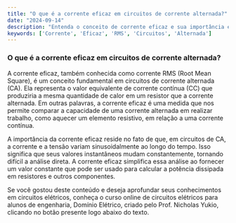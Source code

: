```yaml
---
title: "O que é a corrente eficaz em circuitos de corrente alternada?"
date: "2024-09-14"
description: "Entenda o conceito de corrente eficaz e sua importância em circuitos de corrente alternada."
keywords: ['Corrente', 'Eficaz', 'RMS', 'Circuitos', 'Alternada']
---
```


### O que é a corrente eficaz em circuitos de corrente alternada?

A corrente eficaz, também conhecida como corrente RMS (Root Mean Square), é um conceito fundamental em circuitos de corrente alternada (CA). Ela representa o valor equivalente de corrente contínua (CC) que produziria a mesma quantidade de calor em um resistor que a corrente alternada. Em outras palavras, a corrente eficaz é uma medida que nos permite comparar a capacidade de uma corrente alternada em realizar trabalho, como aquecer um elemento resistivo, em relação a uma corrente contínua.

A importância da corrente eficaz reside no fato de que, em circuitos de CA, a corrente e a tensão variam sinusoidalmente ao longo do tempo. Isso significa que seus valores instantâneos mudam constantemente, tornando difícil a análise direta. A corrente eficaz simplifica essa análise ao fornecer um valor constante que pode ser usado para calcular a potência dissipada em resistores e outros componentes.

Se você gostou deste conteúdo e deseja aprofundar seus conhecimentos em circuitos elétricos, conheça o curso online de circuitos elétricos para alunos de engenharia, Domínio Elétrico, criado pelo Prof. Nicholas Yukio, clicando no botão presente logo abaixo do texto.